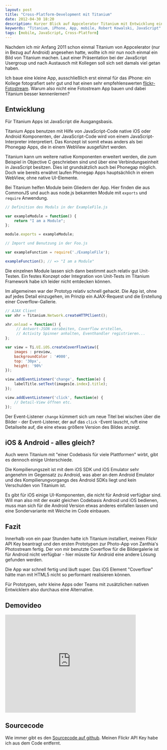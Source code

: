 ```yaml
---
layout: post
title: "Cross-Platform-Development mit Titanium"
date: 2012-04-30 18:20
description: Kurzer Blick auf Appcelerator Titanium mit Entwicklung einer ersten Beispiel-App
keywords: "Titanium, iPhone, App, mobile, Robert Kowalski, JavaScript"
tags: [mobile, JavaScript, Cross-Platform]
---
```


Nachdem ich mir Anfang 2011 schon einmal Titanium von Appcelerator (nur in Bezug auf Android) angesehen hatte, wollte ich mir nun noch einmal ein Bild von Titanium machen. Laut einer Präsentation bei der JavaScript Usergroup und nach Austausch mit Kollegen soll sich seit damals viel getan haben.

<!-- more -->

Ich baue eine kleine App, ausschließlich erst einmal für das iPhone: ein Kollege fotografiert sehr gut und hat einen sehr empfehlenswerten [flickr-Fotostream](http://www.flickr.com/photos/zanthia/). Warum also nicht eine Fotostream App bauen und dabei Titanium besser kennenlernen?

Entwicklung
-----------

Für Titanium Apps ist JavaScript die Ausgangsbasis.

Titanium Apps benutzen mit Hilfe von JavaScript-Code native iOS oder Android Komponenten, der JavaScript-Code wird von einem JavaScript-Interpreter interpretiert. Das Konzept ist somit etwas anders als bei Phonegap Apps, die in einem WebView ausgeführt werden.

Titanium kann um weitere native Komponenten erweitert werden, die zum Beispiel in Objective C geschrieben sind und über eine Verbindungseinheit in JavaScript besitzen. Dies ist grundsätzlich auch bei Phonegap möglich. Doch wie bereits erwähnt laufen Phonegap Apps hauptsächlich in einem WebView, ohne native UI-Elemente.

Bei Titanium helfen Module beim Gliedern der App. Hier finden die aus CommonJS und auch aus node.js bekannten Module mit ```exports``` und ```require``` Anwendung.

```javascript
// Definition des Moduls in der ExampleFile.js

var exampleModule = function() {
    return "I am a Module";
};

module.exports = exampleModule;

```

```javascript
// Import und Benutzung in der Foo.js

var exampleFunction = require('./ExampleFile');

exampleFunction(); // => "I am a Module"
```

Die einzelnen Module lassen sich dann bestimmt auch relativ gut Unit-Testen. Ein festes Konzept oder Integration von Unit-Tests im Titanium Framework habe ich leider nicht entdecken können.

Im allgemeinen war der Prototyp relativ schnell gehackt. Die App ist, ohne auf jedes Detail einzugehen, im Prinzip ein AJAX-Request und die Erstellung einer Coverflow-Gallerie.

```javascript
// AJAX Client
var xhr = Titanium.Network.createHTTPClient();

xhr.onload = function() {
     // Antwort-JSON verabeiten, Coverflow erstellen,
     // Activity Spinner anhalten, Eventhandler registrieren...
};
```

```javascript
var view = Ti.UI.iOS.createCoverFlowView({
    images : preview,
    backgroundColor : '#000',
    top: '30px',
    height: '90%'
});

view.addEventListener('change', function(e) {
    labelTitle.setText(images[e.index].title);
});

view.addEventListener('click', function(e) {
    // Detail-View öffnen etc.
});

```
Der Event-Listener ```change``` kümmert sich um neue Titel bei wischen über die Bilder - der Event-Listener, der auf das ```click``` -Event lauscht, ruft eine Detailseite auf, die eine etwas größere Version des Bildes anzeigt.


iOS & Android - alles gleich?
-----------------------------

Auch wenn Titanium mit "einer Codebasis für viele Plattformen" wirbt, gibt es dennoch einige Unterschiede.

Die Kompilierungszeit ist mit dem iOS SDK und iOS Emulator sehr angenehm im Gegensatz zu Android, was aber an dem Android Emulator und des Kompilierungvorgangs des Android SDKs liegt und kein Verschulden von Titanium ist.

Es gibt für iOS einige UI-Komponenten, die nicht für Android verfügbar sind. Will man also mit der exakt gleichen Codebasis Android und iOS bedienen, muss man sich für die Android Version etwas anderes einfallen lassen und eine Sondervariante mit Weiche im Code einbauen.


Fazit
-----

Innerhalb von ein paar Stunden hatte ich Titanium installiert, meinen Flickr API Key beantragt und den ersten Prototypen zur Photo-App von Zanthia's Photostream fertig. Der von mir benutzte Coverflow für die Bildergalerie ist für Android nicht verfügbar - hier müsste für Android eine andere Lösung gefunden werden.

Die App war schnell fertig und läuft super. Das iOS Element "Coverflow" hätte man mit HTML5 nicht so performant realisieren können.

Für Prototypen, sehr kleine Apps oder Teams mit zusätzlichen nativen Entwicklern also durchaus eine Alternative.


Demovideo
---------

<iframe width="420" height="315" src="http://www.youtube.com/embed/ofZ1461cpf8" frameborder="0" allowfullscreen></iframe>

Sourcecode
----------

Wie immer gibt es den
<a href="https://github.com/robertkowalski/titanium-flickr/blob/master/Resources/ui/handheld/ApplicationWindow.js" rel="nofollow">Sourcecode auf github</a>. Meinen Flickr API Key habe ich aus dem Code entfernt.

<img src="http://vg09.met.vgwort.de/na/aae1049f37ad4d83913ba9bde1d02c69" width="1" height="1" alt="">
